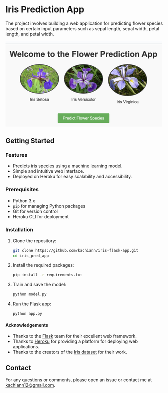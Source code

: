 # Iris Prediction App

The project involves building a web application for predicting flower species based on certain input parameters such as sepal length, sepal width, petal length, and petal width.

<img src="image.png" alt="Flower" width="500"/>


## Getting Started

### Features

- Predicts iris species using a machine learning model.
- Simple and intuitive web interface.
- Deployed on Heroku for easy scalability and accessibility.

### Prerequisites

- Python 3.x
- `pip` for managing Python packages
- Git for version control
- Heroku CLI for deployment

### Installation
1. Clone the repository:
   ```bash
   git clone https://github.com/kachiann/iris-flask-app.git
   cd iris_pred_app
2. Install the required packages:
    ```bash
    pip install -r requirements.txt
3. Train and save the model:
    ```bash
    python model.py
4. Run the Flask app:
    ```bash
    python app.py
#### Acknowledgements
- Thanks to the [Flask](https://flask.palletsprojects.com/) team for their excellent web framework.
- Thanks to [Heroku](https://www.heroku.com/) for providing a platform for deploying web applications.
- Thanks to the creators of the [Iris dataset](https://archive.ics.uci.edu/ml/datasets/iris) for their work.

## Contact

For any questions or comments, please open an issue or contact me at [kachiann12@gmail.com](kachiann12@gmail.com).
